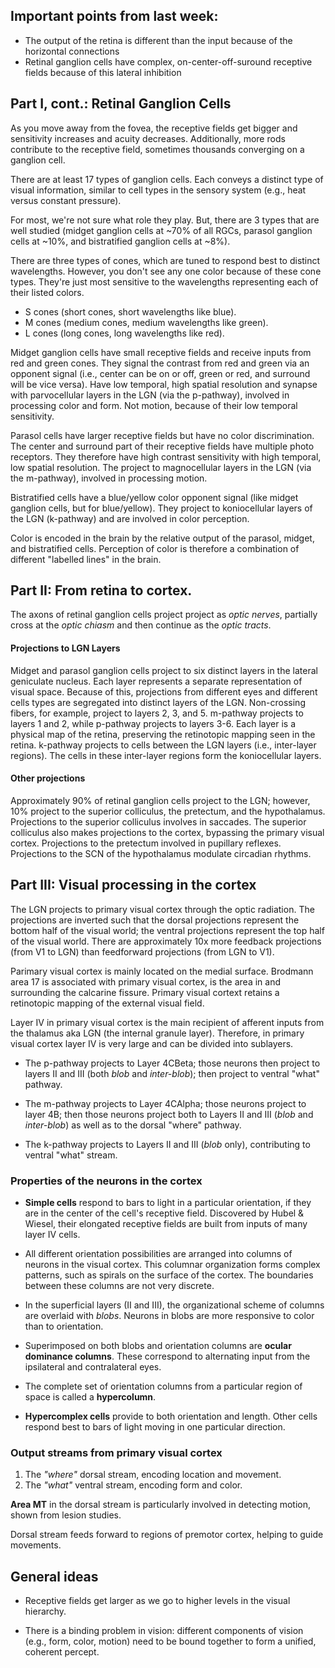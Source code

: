 Important points from last week:
---
- The output of the retina is different than the input because of the horizontal connections
- Retinal ganglion cells have complex, on-center-off-suround receptive fields because of this lateral inhibition

Part I, cont.: Retinal Ganglion Cells
---

As you move away from the fovea, the receptive fields get bigger and sensitivity increases and acuity decreases.
Additionally, more rods contribute to the receptive field, sometimes thousands converging on a ganglion cell.

There are at least 17 types of ganglion cells.
Each conveys a distinct type of visual information, similar to cell types in the sensory system (e.g., heat versus constant pressure).

For most, we're not sure what role they play.
But, there are 3 types that are well studied (midget ganglion cells at ~70% of all RGCs, parasol ganglion cells at ~10%, and bistratified ganglion cells at ~8%).

There are three types of cones, which are tuned to respond best to distinct wavelengths.
However, you don't see any one color because of these cone types.
They're just most sensitive to the wavelengths representing each of their listed colors.
- S cones (short cones, short wavelengths like blue).
- M cones (medium cones, medium wavelengths like green).
- L cones (long cones, long wavelengths like red).


Midget ganglion cells have small receptive fields and receive inputs from red and green cones.
They signal the contrast from red and green via an opponent signal (i.e., center can be on or off, green or red, and surround will be vice versa).
Have low temporal, high spatial resolution and synapse with parvocellular layers in the LGN (via the p-pathway), involved in processing color and form.
Not motion, because of their low temporal sensitivity.

Parasol cells have larger receptive fields but have no color discrimination.
The center and surround part of their receptive fields have multiple photo receptors.
They therefore have high contrast sensitivity with high temporal, low spatial resolution.
The project to magnocellular layers in the LGN (via the m-pathway), involved in processing motion.

Bistratified cells have a blue/yellow color opponent signal (like midget ganglion cells, but for blue/yellow).
They project to koniocellular layers of the LGN (k-pathway) and are involved in color perception.

Color is encoded in the brain by the relative output of the parasol, midget, and bistratified cells.
Perception of color is therefore a combination of different "labelled lines" in the brain.


Part II: From retina to cortex.
---

The axons of retinal ganglion cells project project as *optic nerves*, partially cross at the *optic chiasm* and then continue as the *optic tracts*.


#### Projections to LGN Layers
Midget and parasol ganglion cells project to six distinct layers in the lateral geniculate nucleus.
Each layer represents a separate representation of visual space.
Because of this, projections from different eyes and different cells types are segregated into distinct layers of the LGN.
Non-crossing fibers, for example, project to layers 2, 3, and 5.
m-pathway projects to layers 1 and 2, while p-pathway projects to layers 3-6.
Each layer is a physical map of the retina, preserving the retinotopic mapping seen in the retina.
k-pathway projects to cells between the LGN layers (i.e., inter-layer regions).
The cells in these inter-layer regions form the koniocellular layers.  

#### Other projections

Approximately 90% of retinal ganglion cells project to the LGN; however, 10% project to the superior colliculus, the pretectum, and the hypothalamus.
Projections to the superior colliculus involves in saccades.
The superior colliculus also makes projections to the cortex, bypassing the primary visual cortex.
Projections to the pretectum involved in pupillary reflexes.
Projections to the SCN of the hypothalamus modulate circadian rhythms.

Part III: Visual processing in the cortex
---

The LGN projects to primary visual cortex through the optic radiation.
The projections are inverted such that the dorsal projections represent the bottom half of the visual world; the ventral projections represent the top half of the visual world.
There are approximately 10x more feedback projections (from V1 to LGN) than feedforward projections (from LGN to V1).

Parimary visual cortex is mainly located on the medial surface.
Brodmann area 17 is associated with primary visual cortex, is the area in and surrounding the calcarine fissure.
Primary visual cortext retains a retinotopic mapping of the external visual field.

Layer IV in primary visual cortex is the main recipient of afferent inputs from the thalamus aka LGN (the internal granule layer).
Therefore, in primary visual cortex layer IV is very large and can be divided into sublayers.

- The p-pathway projects to Layer 4CBeta; those neurons then project to layers II and III (both *blob* and *inter-blob*); then project to ventral "what" pathway.

- The m-pathway projects to Layer 4CAlpha; those neurons project to layer 4B; then those neurons project both to Layers II and III (*blob* and *inter-blob*) as well as to the dorsal "where" pathway.

- The k-pathway projects to Layers II and III (*blob* only), contributing to ventral "what" stream.

### Properties of the neurons in the cortex

- __Simple cells__ respond to bars to light in a particular orientation, if they are in the center of the cell's receptive field.
Discovered by Hubel & Wiesel, their elongated receptive fields are built from inputs of many layer IV cells.

- All different orientation possibilities are arranged into columns of neurons in the visual cortex.
This columnar organization forms complex patterns, such as spirals on the surface of the cortex.
The boundaries between these columns are not very discrete.

- In the superficial layers (II and III), the organizational scheme of columns are overlaid with *blobs*. Neurons in blobs are more responsive to color than to orientation.

- Superimposed on both blobs and orientation columns are __ocular dominance columns__. These correspond to alternating input from the ipsilateral and contralateral eyes.

- The complete set of orientation columns from a particular region of space is called a __hypercolumn__.

- __Hypercomplex cells__ provide to both orientation and length. Other cells respond best to bars of light moving in one particular direction.

### Output streams from primary visual cortex

1. The *"where"* dorsal stream, encoding location and movement.
2. The *"what"* ventral stream, encoding form and color.

__Area MT__ in the dorsal stream is particularly involved in detecting motion, shown from lesion studies.

Dorsal stream feeds forward to regions of premotor cortex, helping to guide movements.

General ideas
---

- Receptive fields get larger as we go to higher levels in the visual hierarchy.

- There is a binding problem in vision: different components of vision (e.g., form, color, motion) need to be bound together to form a unified, coherent percept.
